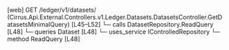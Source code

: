 [web] GET /ledger/v1/datasets/  (Cirrus.Api.External.Controllers.v1.Ledger.Datasets.DatasetsController.GetDatasetsMinimalQuery)  [L45–L52]
  └─ calls DatasetRepository.ReadQuery [L48]
  └─ queries Dataset [L48]
  └─ uses_service IControlledRepository<Dataset>
    └─ method ReadQuery [L48]

